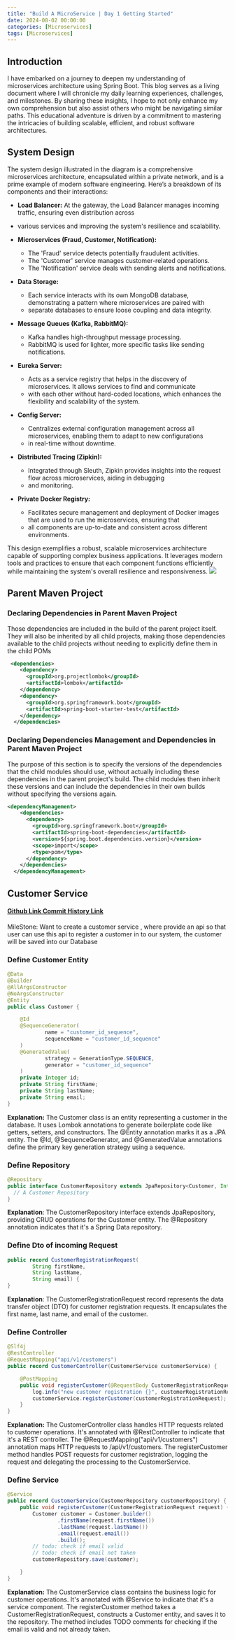 ```yaml
---
title: "Build A MicroService | Day 1 Getting Started"
date: 2024-08-02 00:00:00
categories: [Microservices]
tags: [Microservices]
---
```


## Introduction

I have embarked on a journey to deepen my understanding of microservices architecture using 
Spring Boot. This blog serves as a living document where I will chronicle my daily learning 
experiences, challenges, and milestones. By sharing these insights, I hope to not only enhance 
my own comprehension but also assist others who might be navigating similar paths. This educational
adventure is driven by a commitment to mastering the intricacies of building scalable, 
efficient, and robust software architectures.


## System Design
The system design illustrated in the diagram is a comprehensive microservices architecture, encapsulated within a 
private network, and is a prime example of modern software engineering. Here’s a breakdown of its components and their 
interactions:

- **Load Balancer:** At the gateway, the Load Balancer manages incoming traffic, ensuring even distribution across 
- various services and improving the system's resilience and scalability.

- **Microservices (Fraud, Customer, Notification):**
  - The 'Fraud' service detects potentially fraudulent activities.
  - The 'Customer' service manages customer-related operations.
  - The 'Notification' service deals with sending alerts and notifications.

- **Data Storage:**
  - Each service interacts with its own MongoDB database, demonstrating a pattern where microservices are paired with 
  - separate databases to ensure loose coupling and data integrity.

- **Message Queues (Kafka, RabbitMQ):**
  - Kafka handles high-throughput message processing.
  - RabbitMQ is used for lighter, more specific tasks like sending notifications.

- **Eureka Server:**
  - Acts as a service registry that helps in the discovery of microservices. It allows services to find and communicate 
  - with each other without hard-coded locations, which enhances the flexibility and scalability of the system.

- **Config Server:**
  - Centralizes external configuration management across all microservices, enabling them to adapt to new configurations
  - in real-time without downtime.

- **Distributed Tracing (Zipkin):**
  - Integrated through Sleuth, Zipkin provides insights into the request flow across microservices, aiding in debugging 
  - and monitoring.

- **Private Docker Registry:**
  - Facilitates secure management and deployment of Docker images that are used to run the microservices, ensuring that 
  - all components are up-to-date and consistent across different environments.

This design exemplifies a robust, scalable microservices architecture capable of supporting complex business applications.
It leverages modern tools and practices to ensure that each component functions efficiently while maintaining the system's
overall resilience and responsiveness.
![](https://cdn.fs.teachablecdn.com/vy03BC0TiCQ9NcnC1agV)



## Parent Maven Project

### Declaring Dependencies in Parent Maven Project
Those dependencies are included in the build of the parent project itself. They will also be inherited by all child 
projects, making those dependencies available to the child projects without needing to explicitly define them in the 
child POMs
```xml
 <dependencies>
    <dependency>
      <groupId>org.projectlombok</groupId>
      <artifactId>lombok</artifactId>
    </dependency>
    <dependency>
      <groupId>org.springframework.boot</groupId>
      <artifactId>spring-boot-starter-test</artifactId>
    </dependency>
  </dependencies>
```

### Declaring Dependencies Management and Dependencies in Parent Maven Project
The purpose of this section is to specify the versions of the dependencies that the child modules should use, without 
actually including these dependencies in the parent project's build. The child modules then inherit these versions and 
can include the dependencies in their own builds without specifying the versions again.
```xml
<dependencyManagement>
    <dependencies>
      <dependency>
        <groupId>org.springframework.boot</groupId>
        <artifactId>spring-boot-dependencies</artifactId>
        <version>${spring.boot.dependencies.version}</version> 
        <scope>import</scope>
        <type>pom</type>
      </dependency>
    </dependencies>
  </dependencyManagement>
```

## Customer Service 
#### [Github Link Commit History Link](https://github.com/TLzzs/microservices/commit/84b01deef78aa655b9de4c8eb29deb622e95cb07)
MileStone: Want to create a customer service , where provide an api so that user can use this api to register a customer
in to our system, the customer will be saved into our Database 

### Define Customer Entity
```java
@Data
@Builder
@AllArgsConstructor
@NoArgsConstructor
@Entity
public class Customer {

    @Id
    @SequenceGenerator(
            name = "customer_id_sequence",
            sequenceName = "customer_id_sequence"
    )
    @GeneratedValue(
            strategy = GenerationType.SEQUENCE,
            generator = "customer_id_sequence"
    )
    private Integer id;
    private String firstName;
    private String lastName;
    private String email;
}
```

**Explanation:**
The Customer class is an entity representing a customer in the database. It uses Lombok annotations to generate 
boilerplate code like getters, setters, and constructors. The @Entity annotation marks it as a JPA entity. The @Id,
@SequenceGenerator, and @GeneratedValue annotations define the primary key generation strategy using a sequence.
### Define Repository 
```java
@Repository
public interface CustomerRepository extends JpaRepository<Customer, Integer> {
  // A Customer Repository
}
```
**Explanation**:
The CustomerRepository interface extends JpaRepository, providing CRUD operations for the Customer entity.
The @Repository annotation indicates that it's a Spring Data repository.


### Define Dto of incoming Request
```java
public record CustomerRegistrationRequest(
        String firstName,
        String lastName,
        String email) {
}
```
**Explanation**:
The CustomerRegistrationRequest record represents the data transfer object (DTO) for customer registration requests.
It encapsulates the first name, last name, and email of the customer.

### Define Controller
```java
@Slf4j
@RestController
@RequestMapping("api/v1/customers")
public record CustomerController(CustomerService customerService) {

    @PostMapping
    public void registerCustomer(@RequestBody CustomerRegistrationRequest customerRegistrationRequest) {
        log.info("new customer registration {}", customerRegistrationRequest);
        customerService.registerCustomer(customerRegistrationRequest);
    }
}
```
**Explanation:**
The CustomerController class handles HTTP requests related to customer operations. It's annotated with @RestController
to indicate that it's a REST controller. The @RequestMapping("api/v1/customers") annotation maps HTTP requests to 
/api/v1/customers. The registerCustomer method handles POST requests for customer registration, logging the request and 
delegating the processing to the CustomerService.

### Define Service
```java
@Service
public record CustomerService(CustomerRepository customerRepository) {
    public void registerCustomer(CustomerRegistrationRequest request) {
        Customer customer = Customer.builder()
                .firstName(request.firstName())
                .lastName(request.lastName())
                .email(request.email())
                .build();
        // todo: check if email valid
        // todo: check if email not taken
        customerRepository.save(customer);

    }
}
```
**Explanation:**
The CustomerService class contains the business logic for customer operations. It's annotated with @Service to indicate
that it's a service component. The registerCustomer method takes a CustomerRegistrationRequest, constructs a Customer 
entity, and saves it to the repository. The method includes TODO comments for checking if the email is valid and not already taken.
